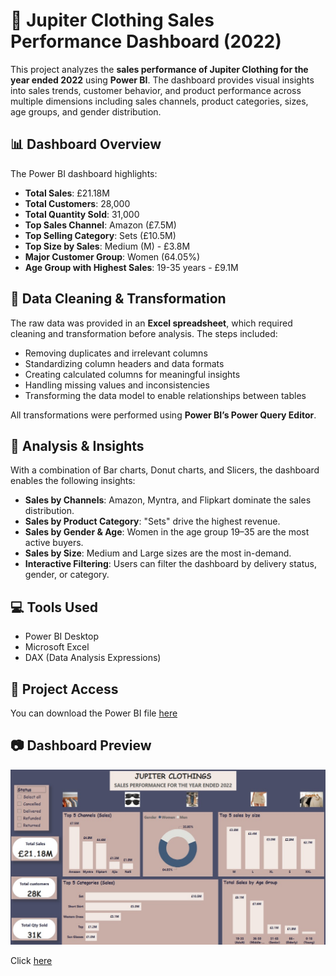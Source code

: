 # 🧥 Jupiter Clothing Sales Performance Dashboard (2022)

This project analyzes the **sales performance of Jupiter Clothing for the year ended 2022** using **Power BI**. The dashboard provides visual insights into sales trends, customer behavior, and product performance across multiple dimensions including sales channels, product categories, sizes, age groups, and gender distribution.

## 📊 Dashboard Overview

The Power BI dashboard highlights:

- **Total Sales**: £21.18M  
- **Total Customers**: 28,000  
- **Total Quantity Sold**: 31,000  
- **Top Sales Channel**: Amazon (£7.5M)  
- **Top Selling Category**: Sets (£10.5M)  
- **Top Size by Sales**: Medium (M) - £3.8M  
- **Major Customer Group**: Women (64.05%)  
- **Age Group with Highest Sales**: 19-35 years - £9.1M  

## 🧹 Data Cleaning & Transformation

The raw data was provided in an **Excel spreadsheet**, which required cleaning and transformation before analysis. The steps included:

- Removing duplicates and irrelevant columns
- Standardizing column headers and data formats
- Creating calculated columns for meaningful insights
- Handling missing values and inconsistencies
- Transforming the data model to enable relationships between tables

All transformations were performed using **Power BI’s Power Query Editor**.

## 🧠 Analysis & Insights

With a combination of Bar charts, Donut charts, and Slicers, the dashboard enables the following insights:

- **Sales by Channels**: Amazon, Myntra, and Flipkart dominate the sales distribution.
- **Sales by Product Category**: "Sets" drive the highest revenue.
- **Sales by Gender & Age**: Women in the age group 19–35 are the most active buyers.
- **Sales by Size**: Medium and Large sizes are the most in-demand.
- **Interactive Filtering**: Users can filter the dashboard by delivery status, gender, or category.

## 💻 Tools Used

- Power BI Desktop
- Microsoft Excel
- DAX (Data Analysis Expressions)

## 🔗 Project Access

You can download the Power BI file [here](https://app.powerbi.com/links/vBXKnKDsGf?ctid=e1382191-cd3f-4dd9-a1c3-0ceb4f0065f1&pbi_source=linkShare)

## 📷 Dashboard Preview

![Dashboard Screenshot](./Jupiter%20clothing.jpg)













 Click [here](https://app.powerbi.com/links/vBXKnKDsGf?ctid=e1382191-cd3f-4dd9-a1c3-0ceb4f0065f1&pbi_source=linkShare)

